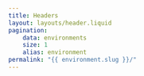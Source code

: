 ```yaml
---
title: Headers
layout: layouts/header.liquid
pagination:
    data: environments
    size: 1
    alias: environment
permalink: "{{ environment.slug }}/"
---
```

